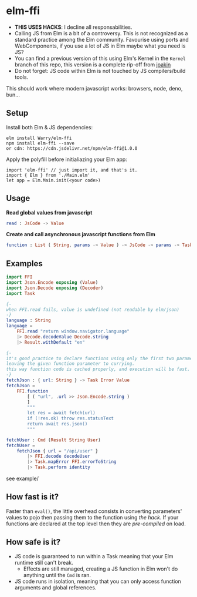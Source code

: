 # elm-ffi

- __THIS USES HACKS__: I decline all responsabilities.
- Calling JS from Elm is a bit of a controversy. This is not recognized as a standard practice among the Elm community.  Favourise using ports and WebComponents, if you use a lot of JS in Elm maybe what you need is JS?
- You can find a previous version of this using Elm's Kernel in the `Kernel` branch of this repo, this version is a complete rip-off from [joakin](https://github.com/joakin/elm-js-interop/)
- Do not forget: JS code within Elm is not touched by JS compilers/build tools.

This should work where modern javascript works: browsers, node, deno, bun...

## Setup

Install both Elm & JS dependencies:

    elm install Warry/elm-ffi
    npm install elm-ffi --save
    or cdn: https://cdn.jsdelivr.net/npm/elm-ffi@1.0.0

Apply the polyfill before initialiazing your Elm app:

    import 'elm-ffi' // just import it, and that's it.
    import { Elm } from './Main.elm'
    let app = Elm.Main.init(<your code>)

## Usage

**Read global values from javascript**

```elm
read : JsCode -> Value
```

**Create and call asynchronous javascript functions from Elm**

```elm
function : List ( String, params -> Value ) -> JsCode -> params -> Task Error Value
```

## Examples

```elm
import FFI
import Json.Encode exposing (Value)
import Json.Decode exposing (Decoder)
import Task

{-
when FFI.read fails, value is undefined (not readable by elm/json)
-}
language : String
language =
    FFI.read "return window.navigator.language"
    |> Decode.decodeValue Decode.string
    |> Result.withDefault "en"

{-
it's good practice to declare functions using only the first two parameters,
leaving the given function parameter to currying.
this way function code is cached properly, and execution will be fast.
-}
fetchJson : { url: String } -> Task Error Value
fetchJson =
    FFI.function
        [ ( "url", .url >> Json.Encode.string )
        ]
        """
        let res = await fetch(url)
        if (!res.ok) throw res.statusText
        return await res.json()
        """

fetchUser : Cmd (Result String User)
fetchUser =
    fetchJson { url = "/api/user" }
        |> FFI.decode decodeUser
        |> Task.mapError FFI.errorToString
        |> Task.perform identity
```

see example/

## How fast is it?

Faster than `eval()`, the little overhead consists in converting parameters' values to pojo then passing them to the function using _the hack_. If your functions are declared at the top level then they are _pre-compiled_ on load.

## How safe is it?

- JS code is guaranteed to run within a Task meaning that your Elm runtime still can't break.
  - Effects are still managed, creating a JS function in Elm won't do anything until the `Cmd` is ran.
- JS code runs in isolation, meaning that you can only access function arguments and global references.
